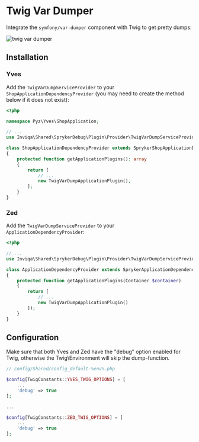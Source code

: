 Twig Var Dumper
===============

Integrate the `symfony/var-dumper` component with Twig to get pretty dumps:

![twig var dumper](https://symfony.com/doc/current/_images/01-simple.png)

Installation
------------

### Yves

Add the `TwigVarDumpServiceProvider` to your `ShopApplicationDependencyProvider` (you may need to create the method below if it does not exist):

```php
<?php

namespace Pyz\Yves\ShopApplication;

// ...
use Inviqa\Shared\SprykerDebug\Plugin\Provider\TwigVarDumpServiceProvider;

class ShopApplicationDependencyProvider extends SprykerShopApplicationDependencyProvider
{
    protected function getApplicationPlugins(): array
    {
        return [
            // ...
            new TwigVarDumpApplicationPlugin(),
        ];
    }
}
```

### Zed

Add the `TwigVarDumpServiceProvider` to your `ApplicationDependencyProvider`:

```php
<?php

// ...
use Inviqa\Shared\SprykerDebug\Plugin\Provider\TwigVarDumpServiceProvider;

class ApplicationDependencyProvider extends SprykerApplicationDependencyProvider
{
    protected function getApplicationPlugins(Container $container)
    {
        return [
            // ...
            new TwigVarDumpApplicationPlugin()
        ]);
    }
}
```

Configuration
------------

Make sure that both Yves and Zed have the "debug" option enabled for Twig, otherwise the Twig\Environment will skip the dump-function.

```php
// config/Shared/config_default-%env%.php

$config[TwigConstants::YVES_TWIG_OPTIONS] = [
    ...
    'debug' => true
];

...

$config[TwigConstants::ZED_TWIG_OPTIONS] = [
    ...
    'debug' => true
];
```
